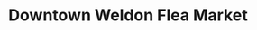 ---
title: "Downtown Weldon Flea Market"
url: /weldon/downtown-weldon-flea-market/
shop: Gebrauchtwaren
---